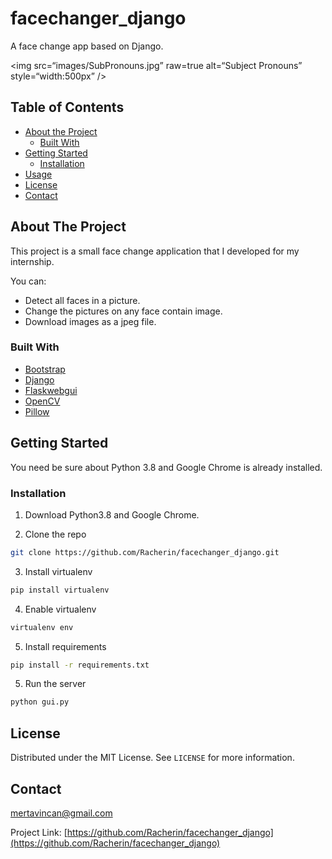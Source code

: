 # facechanger_django
 A face change app based on Django.
 
 <img
src=“images/SubPronouns.jpg”
raw=true
alt=“Subject Pronouns”
style=“width:500px”
/>




 
 <!-- TABLE OF CONTENTS -->
## Table of Contents

* [About the Project](#about-the-project)
  * [Built With](#built-with)
* [Getting Started](#getting-started)
  * [Installation](#installation)
* [Usage](#usage)
* [License](#license)
* [Contact](#contact)

<!-- ABOUT THE PROJECT -->
## About The Project


This project is a small face change application that I developed for my internship.

You can:
* Detect all faces in a picture.
* Change the pictures on any face contain image.
* Download images as a jpeg file.
### Built With

* [Bootstrap](https://getbootstrap.com)
* [Django](https://https://www.djangoproject.com/.com)
* [Flaskwebgui](https://github.com/ClimenteA/flaskwebgui)
* [OpenCV](https://opencv.org/)
* [Pillow](https://python-pillow.org/)


<!-- GETTING STARTED -->
## Getting Started

You need be sure about Python 3.8 and Google Chrome is already installed.


### Installation

1. Download Python3.8 and Google Chrome.

2. Clone the repo
```sh
git clone https://github.com/Racherin/facechanger_django.git
```
3. Install virtualenv
```sh
pip install virtualenv
```
4. Enable virtualenv
```sh
virtualenv env
```
5. Install requirements
```sh
pip install -r requirements.txt
```
5. Run the server
```sh
python gui.py
```

## License

Distributed under the MIT License. See `LICENSE` for more information.



<!-- CONTACT -->
## Contact

mertavincan@gmail.com

Project Link: [https://github.com/Racherin/facechanger_django](https://github.com/Racherin/facechanger_django)

